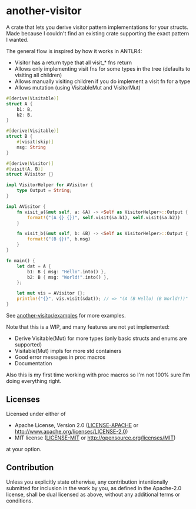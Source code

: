 # another-visitor

A crate that lets you derive visitor pattern implementations for your structs.<br>
Made because I couldn't find an existing crate supporting the exact pattern I wanted.

The general flow is inspired by how it works in ANTLR4:
- Visitor has a return type that all visit_* fns return
- Allows only implementing visit fns for some types in the tree (defaults to visiting all children)
- Allows manually visiting children if you do implement a visit fn for a type
- Allows mutation (using VisitableMut and VisitorMut)

```rust
#[derive(Visitable)]
struct A {
    b1: B,
    b2: B,
}

#[derive(Visitable)]
struct B {
    #[visit(skip)]
    msg: String
}

#[derive(Visitor)]
#[visit(A, B)]
struct AVisitor {}

impl VisitorHelper for AVisitor {
    type Output = String;
}

impl AVisitor {
    fn visit_a(&mut self, a: &A) -> <Self as VisitorHelper>::Output {
        format!("(A {} {})", self.visit(&a.b1), self.visit(&a.b2))
    }

    fn visit_b(&mut self, b: &B) -> <Self as VisitorHelper>::Output {
        format!("(B {})", b.msg)
    }
}

fn main() {
    let dat = A {
        b1: B { msg: "Hello".into() },
        b2: B { msg: "World!".into() },
    };

    let mut vis = AVisitor {};
    println!("{}", vis.visit(&dat)); // => "(A (B Hello) (B World!))"
}
```
See [another-visitor/examples](another-visitor/examples) for more examples.

Note that this is a WIP, and many features are not yet implemented:
- Derive Visitable(Mut) for more types (only basic structs and enums are supported)
- Visitable(Mut) impls for more std containers
- Good error messages in proc macros
- Documentation

Also this is my first time working with proc macros so I'm not 100% sure I'm doing everything right.

## Licenses

Licensed under either of

 * Apache License, Version 2.0
   ([LICENSE-APACHE](LICENSE-APACHE) or http://www.apache.org/licenses/LICENSE-2.0)
 * MIT license
   ([LICENSE-MIT](LICENSE-MIT) or http://opensource.org/licenses/MIT)

at your option.

## Contribution

Unless you explicitly state otherwise, any contribution intentionally submitted
for inclusion in the work by you, as defined in the Apache-2.0 license, shall be
dual licensed as above, without any additional terms or conditions.
